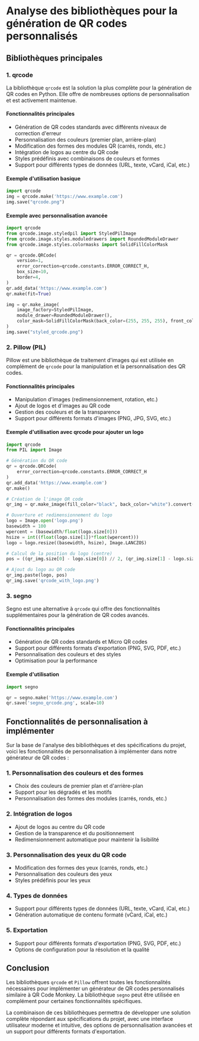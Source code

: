 # Analyse des bibliothèques pour la génération de QR codes personnalisés

## Bibliothèques principales

### 1. qrcode

La bibliothèque `qrcode` est la solution la plus complète pour la génération de QR codes en Python. Elle offre de nombreuses options de personnalisation et est activement maintenue.

#### Fonctionnalités principales
- Génération de QR codes standards avec différents niveaux de correction d'erreur
- Personnalisation des couleurs (premier plan, arrière-plan)
- Modification des formes des modules QR (carrés, ronds, etc.)
- Intégration de logos au centre du QR code
- Styles prédéfinis avec combinaisons de couleurs et formes
- Support pour différents types de données (URL, texte, vCard, iCal, etc.)

#### Exemple d'utilisation basique
```python
import qrcode
img = qrcode.make('https://www.example.com')
img.save("qrcode.png")
```

#### Exemple avec personnalisation avancée
```python
import qrcode
from qrcode.image.styledpil import StyledPilImage
from qrcode.image.styles.moduledrawers import RoundedModuleDrawer
from qrcode.image.styles.colormasks import SolidFillColorMask

qr = qrcode.QRCode(
    version=1,
    error_correction=qrcode.constants.ERROR_CORRECT_H,
    box_size=10,
    border=4,
)
qr.add_data('https://www.example.com')
qr.make(fit=True)

img = qr.make_image(
    image_factory=StyledPilImage,
    module_drawer=RoundedModuleDrawer(),
    color_mask=SolidFillColorMask(back_color=(255, 255, 255), front_color=(63, 42, 86))
)
img.save("styled_qrcode.png")
```

### 2. Pillow (PIL)

Pillow est une bibliothèque de traitement d'images qui est utilisée en complément de `qrcode` pour la manipulation et la personnalisation des QR codes.

#### Fonctionnalités principales
- Manipulation d'images (redimensionnement, rotation, etc.)
- Ajout de logos et d'images au QR code
- Gestion des couleurs et de la transparence
- Support pour différents formats d'images (PNG, JPG, SVG, etc.)

#### Exemple d'utilisation avec qrcode pour ajouter un logo
```python
import qrcode
from PIL import Image

# Génération du QR code
qr = qrcode.QRCode(
    error_correction=qrcode.constants.ERROR_CORRECT_H
)
qr.add_data('https://www.example.com')
qr.make()

# Création de l'image QR code
qr_img = qr.make_image(fill_color="black", back_color="white").convert('RGB')

# Ouverture et redimensionnement du logo
logo = Image.open('logo.png')
basewidth = 100
wpercent = (basewidth/float(logo.size[0]))
hsize = int((float(logo.size[1])*float(wpercent)))
logo = logo.resize((basewidth, hsize), Image.LANCZOS)

# Calcul de la position du logo (centre)
pos = ((qr_img.size[0] - logo.size[0]) // 2, (qr_img.size[1] - logo.size[1]) // 2)

# Ajout du logo au QR code
qr_img.paste(logo, pos)
qr_img.save('qrcode_with_logo.png')
```

### 3. segno

Segno est une alternative à `qrcode` qui offre des fonctionnalités supplémentaires pour la génération de QR codes avancés.

#### Fonctionnalités principales
- Génération de QR codes standards et Micro QR codes
- Support pour différents formats d'exportation (PNG, SVG, PDF, etc.)
- Personnalisation des couleurs et des styles
- Optimisation pour la performance

#### Exemple d'utilisation
```python
import segno

qr = segno.make('https://www.example.com')
qr.save('segno_qrcode.png', scale=10)
```

## Fonctionnalités de personnalisation à implémenter

Sur la base de l'analyse des bibliothèques et des spécifications du projet, voici les fonctionnalités de personnalisation à implémenter dans notre générateur de QR codes :

### 1. Personnalisation des couleurs et des formes
- Choix des couleurs de premier plan et d'arrière-plan
- Support pour les dégradés et les motifs
- Personnalisation des formes des modules (carrés, ronds, etc.)

### 2. Intégration de logos
- Ajout de logos au centre du QR code
- Gestion de la transparence et du positionnement
- Redimensionnement automatique pour maintenir la lisibilité

### 3. Personnalisation des yeux du QR code
- Modification des formes des yeux (carrés, ronds, etc.)
- Personnalisation des couleurs des yeux
- Styles prédéfinis pour les yeux

### 4. Types de données
- Support pour différents types de données (URL, texte, vCard, iCal, etc.)
- Génération automatique de contenu formaté (vCard, iCal, etc.)

### 5. Exportation
- Support pour différents formats d'exportation (PNG, SVG, PDF, etc.)
- Options de configuration pour la résolution et la qualité

## Conclusion

Les bibliothèques `qrcode` et `Pillow` offrent toutes les fonctionnalités nécessaires pour implémenter un générateur de QR codes personnalisés similaire à QR Code Monkey. La bibliothèque `segno` peut être utilisée en complément pour certaines fonctionnalités spécifiques.

La combinaison de ces bibliothèques permettra de développer une solution complète répondant aux spécifications du projet, avec une interface utilisateur moderne et intuitive, des options de personnalisation avancées et un support pour différents formats d'exportation.
